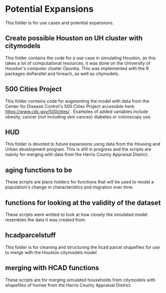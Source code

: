 # Potential Expansions
This folder is for use cases and potential expansions.

## Create possible Houston on UH cluster with citymodels
This folder contains the code for a use case in simulating Houston, as this takes a lot of computational resources, it was done on the University of Houston's computer cluster Opuntia. This was implemented with the R packages doParallel and foreach, as well as citymodels.

## 500 Cities Project
This folder contains code for augmenting the model with data from the Center for Disease Control's 500 Cities Project accessible here: https://www.cdc.gov/500cities/ . Examples of added variables include obesity, cancer (not including skin cances) diabetes or colonscopy use. 

## HUD
This folder is devoted to future expansions using data from the Housing and Urban development program. This is still in progress and the scripts are mainly for merging with data from the Harris County Appraisal District.

## aging functions to be
These scripts are place holders for functions that will be used to model a population's change in characteristics and migration over time.

## functions for looking at the validity of the dataset
These scripts were writted to look at how closely the simulated model resembles the data it was created from.

## hcadparcelstuff
This folder is for cleaning and structuring the hcad parcel shapefiles for use to merge with the Houston citymodels model

## merging with HCAD functions
These scripts are for merging simulated households from citymodels with shapefiles of homes from the Harris County Appraisal District.
